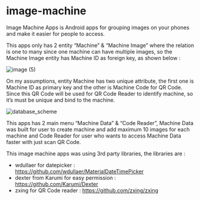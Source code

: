 # image-machine 
Image Machine Apps is Android apps for grouping images on your phones and make it easier for people to access. 

This apps only has 2 entity “Machine” & “Machine Image” where the relation is one to many since one machine can have multiple images, so the Machine Image entity has Machine ID as foreign key, as shown below :

![image (5)](https://user-images.githubusercontent.com/17241973/145720408-2f9b908b-d0fe-4cba-b495-5fc0edd1ab1c.png)

On my assumptions, entity Machine has two unique attribute, the first one is Machine ID as primary key and the other is Machine Code for QR Code. Since this QR Code will be used for QR Code Reader to identify machine, so it’s must be unique and bind to the machine.    

![database_scheme](https://user-images.githubusercontent.com/17241973/145720448-fe6140af-d2c7-47c6-80fa-414c75f532fb.png)

This apps has 2 main menu “Machine Data” & “Code Reader”, Machine Data was built for user to create machine and add maximum 10 images for each machine and Code Reader for user who wants to access Machine Data faster with just scan QR Code.

This image machine apps was using 3rd party libraries, the libraries are : 
- wdullaer for datepicker : https://github.com/wdullaer/MaterialDateTimePicker
- dexter from Karumi for easy permission : https://github.com/Karumi/Dexter
- zxing for QR Code reader : https://github.com/zxing/zxing
